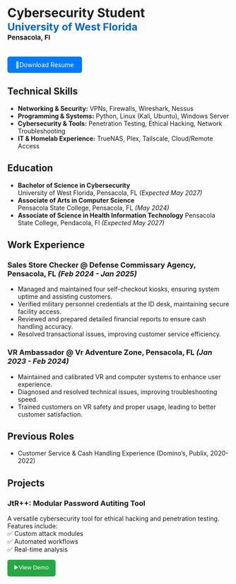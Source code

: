 # Cybersecurity Student<br><span style="color:#0066cc; font-size:smaller;"> University of West Florida </span><br><span style="font-size:15px;">Pensacola, Fl</span>


<a href="https://raw.githubusercontent.com/JohnDBumann/johndbumann.github.io/74f7f16201c0f13e0662e5151690c4180588e8ba/assets/Resume.pdf" style="display: inline-block; padding: 10px 18px; background-color: #007bff; color: white; border-radius: 5px; text-decoration: none; margin-top: 15px;">📄Download Resume</a>

## Technical Skills
- **Networking & Security:** VPNs, Firewalls, Wireshark, Nessus  
- **Programming & Systems:** Python, Linux (Kali, Ubuntu), Windows Server  
- **Cybersecurity & Tools:** Penetration Testing, Ethical Hacking, Network Troubleshooting  
- **IT & Homelab Experience:** TrueNAS, Plex, Tailscale, Cloud/Remote Access 

## Education
- **Bachelor of Science in Cybersecurity**  
  University of West Florida, Pensacola, FL _(Expected May 2027)_  
- **Associate of Arts in Computer Science**  
  Pensacola State College, Pensacola, FL _(May 2024)_
- **Associate of Science in Health Information Technology**
  Pensacola State College, Pendacola, Fl _(Expected May 2027)_

## Work Experience
### Sales Store Checker @ Defense Commissary Agency, Pensacola, FL _(Feb 2024 - Jan 2025)_
- Managed and maintained four self-checkout kiosks, ensuring system uptime and assisting customers.
- Verified military personnel credentials at the ID desk, maintaining secure facility access.
- Reviewed and prepared detailed financial reports to ensure cash handling accuracy.
- Resolved transactional issues, improving customer service efficiency.

### VR Ambassador @ Vr Adventure Zone, Pensacola, FL _(Jan 2023 - Feb 2024)_
- Maintained and calibrated VR and computer systems to enhance user experience.
- Diagnosed and resolved technical issues, improving troubleshooting speed.
- Trained customers on VR safety and proper usage, leading to better customer satisfaction.

## Previous Roles
- Customer Service & Cash Handling Experience (Domino’s, Publix, 2020-2022)

## Projects

### JtR++: Modular Password Autiting Tool
A versatile cybersecurity tool for ethical hacking and penetration testing. Features include:  
✅ Custom attack modules  
✅ Automated workflows  
✅ Real-time analysis

<button onclick="toggleDemo()" style="display: inline-block; padding: 8px 15px; background-color: #28a745; color: white; border-radius: 5px; text-decoration: none; border: none; cursor: pointer;">▶️View Demo</button>

<div id="demoContainer" style="display: none; margin-top: 15px;">
    <iframe src="https://docs.google.com/document/d/e/2PACX-1vQzss70WGCsahhDrMihTjBaKzjpbZCKUXqTnwqKWogIhOmf5fgN8bdUWO2FZihhXBtXMKu5IXvIYcQg/pub?embedded=true" width="100%" height="600px"></iframe>
</div>

<script>
    function toggleDemo() {
        var demo = document.getElementById("demoContainer");
        if (demo.style.display === "none") {
            demo.style.display = "block";
        } else {
            demo.style.display = "none";
        }
    }
</script>

